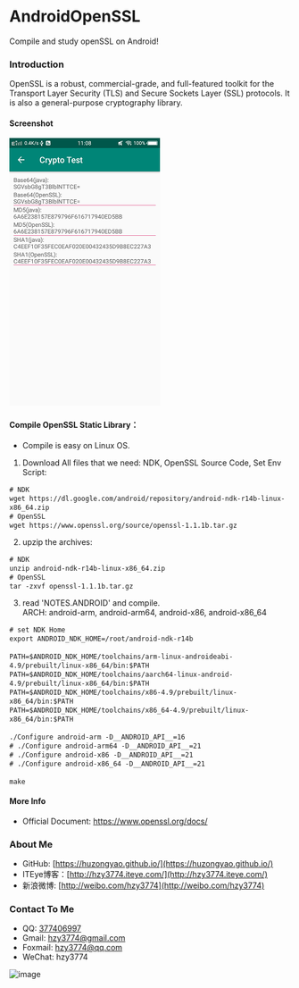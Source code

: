 # AndroidOpenSSL
Compile and study openSSL on Android!

### Introduction
OpenSSL is a robust, commercial-grade, and full-featured toolkit for the Transport Layer Security
(TLS) and Secure Sockets Layer (SSL) protocols. It is also a general-purpose cryptography library.

#### Screenshot
![screenshot](https://github.com/huzongyao/AndroidOpenSSL/blob/master/misc/screen.png?raw=true)

#### Compile OpenSSL Static Library：
 * Compile is easy on Linux OS.
 1. Download All files that we need: NDK, OpenSSL Source Code, Set Env Script:
 ``` shell
 # NDK
 wget https://dl.google.com/android/repository/android-ndk-r14b-linux-x86_64.zip
 # OpenSSL
 wget https://www.openssl.org/source/openssl-1.1.1b.tar.gz
 ```

 2. upzip the archives:
 ``` shell
 # NDK
 unzip android-ndk-r14b-linux-x86_64.zip
 # OpenSSL
 tar -zxvf openssl-1.1.1b.tar.gz
 ```

 3. read 'NOTES.ANDROID' and compile.</br>
 ARCH: android-arm, android-arm64, android-x86, android-x86_64

 ``` shell
 # set NDK Home
export ANDROID_NDK_HOME=/root/android-ndk-r14b

PATH=$ANDROID_NDK_HOME/toolchains/arm-linux-androideabi-4.9/prebuilt/linux-x86_64/bin:$PATH
PATH=$ANDROID_NDK_HOME/toolchains/aarch64-linux-android-4.9/prebuilt/linux-x86_64/bin:$PATH
PATH=$ANDROID_NDK_HOME/toolchains/x86-4.9/prebuilt/linux-x86_64/bin:$PATH
PATH=$ANDROID_NDK_HOME/toolchains/x86_64-4.9/prebuilt/linux-x86_64/bin:$PATH

./Configure android-arm -D__ANDROID_API__=16
# ./Configure android-arm64 -D__ANDROID_API__=21
# ./Configure android-x86 -D__ANDROID_API__=21
# ./Configure android-x86_64 -D__ANDROID_API__=21

make
 ```

#### More Info
* Official Document: https://www.openssl.org/docs/


### About Me
 * GitHub: [https://huzongyao.github.io/](https://huzongyao.github.io/)
 * ITEye博客：[http://hzy3774.iteye.com/](http://hzy3774.iteye.com/)
 * 新浪微博: [http://weibo.com/hzy3774](http://weibo.com/hzy3774)

### Contact To Me
 * QQ: [377406997](http://wpa.qq.com/msgrd?v=3&uin=377406997&site=qq&menu=yes)
 * Gmail: [hzy3774@gmail.com](mailto:hzy3774@gmail.com)
 * Foxmail: [hzy3774@qq.com](mailto:hzy3774@qq.com)
 * WeChat: hzy3774

  ![image](https://raw.githubusercontent.com/hzy3774/AndroidP7zip/master/misc/wechat.png)
